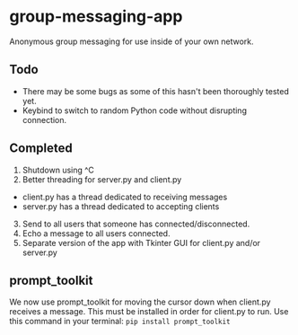 # group-messaging-app

Anonymous group messaging for use inside of your own network.

## Todo

- There may be some bugs as some of this hasn't been thoroughly tested yet.
- Keybind to switch to random Python code without disrupting connection.

## Completed

1. Shutdown using ^C
2. Better threading for server.py and client.py

- client.py has a thread dedicated to receiving messages
- server.py has a thread dedicated to accepting clients

3. Send to all users that someone has connected/disconnected.
4. Echo a message to all users connected.
5. Separate version of the app with Tkinter GUI for client.py and/or server.py

## prompt_toolkit

We now use prompt_toolkit for moving the cursor down when client.py receives a message.
This must be installed in order for client.py to run. Use this command in your terminal:
`pip install prompt_toolkit`
